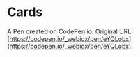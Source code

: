 # Cards

A Pen created on CodePen.io. Original URL: [https://codepen.io/_webiox/pen/eYQLobx](https://codepen.io/_webiox/pen/eYQLobx).

